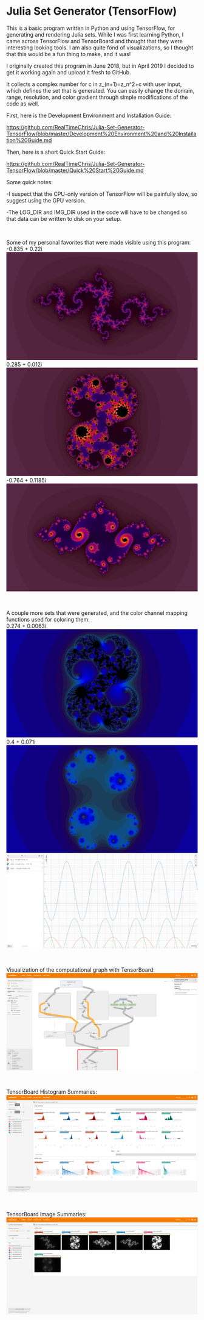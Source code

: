 # Julia Set Generator (TensorFlow)

This is a basic program written in Python and using TensorFlow, for generating and rendering Julia sets. While I was first learning Python, I came across TensorFlow and TensorBoard and thought that they were interesting looking tools. I am also quite fond of visualizations, so I thought that this would be a fun thing to make, and it was!

I originally created this program in June 2018, but in April 2019 I decided to get it working again and upload it fresh to GitHub.

It collects a complex number for c in z_(n+1)=z_n^2+c with user input, which defines the set that is generated. You can easily change the domain, range, resolution, and color gradient through simple modifications of the code as well.

First, here is the Development Environment and Installation Guide:

https://github.com/RealTimeChris/Julia-Set-Generator-TensorFlow/blob/master/Development%20Environment%20and%20Installation%20Guide.md

Then, here is a short Quick Start Guide:

https://github.com/RealTimeChris/Julia-Set-Generator-TensorFlow/blob/master/Quick%20Start%20Guide.md

Some quick notes:
  
  -I suspect that the CPU-only version of TensorFlow will be painfully slow, so suggest using the GPU version.
  
  -The LOG_DIR and IMG_DIR used in the code will have to be changed so that data can be written to disk on your setup.

<br>

Some of my personal favorites that were made visible using this program:
<br>
-0.835 + 0.22i
![-0.835 + 0.22i](https://github.com/RealTimeChris/Julia-Set-Generator-TensorFlow/blob/master/Images/-0.835%20+%200.22i.jpg?raw=true)
0.285 + 0.012i
![0.285 + 0.012i](https://github.com/RealTimeChris/Julia-Set-Generator-TensorFlow/blob/master/Images/0.285%20+%200.012i.jpg?raw=true)
-0.764 + 0.1185i
![-0.764 + 0.1185i](https://github.com/RealTimeChris/Julia-Set-Generator-TensorFlow/blob/master/Images/-0.764%20+%200.1185i.jpg?raw=true)

<br>

A couple more sets that were generated, and the color channel mapping functions used for coloring them:
<br>
0.274 + 0.0063i
![0.274 + 0.0063i](https://github.com/RealTimeChris/Julia-Set-Generator-TensorFlow/blob/master/Images/0.274%20+%200.0063i.jpg?raw=true)
0.4 + 0.071i
![0.4 0.071i](https://github.com/RealTimeChris/Julia-Set-Generator-TensorFlow/blob/master/Images/0.4%20+%200.071i.jpg?raw=true)
![Color Channel Mapping Functions:](https://github.com/RealTimeChris/Julia-Set-Generator-TensorFlow/blob/master/Images/Color%20Channel%20Mapping%20Functions%20-%20The%20Blue.png?raw=true)

<br>

Visualization of the computational graph with TensorBoard:
![Computational Graph Visualization](https://github.com/RealTimeChris/Julia-Set-Generator-TensorFlow/blob/master/Images/Computational%20Graph%20Visualization.png?raw=true)

<br>

TensorBoard Histogram Summaries:
![Histogram Summaries](https://github.com/RealTimeChris/Julia-Set-Generator-TensorFlow/blob/master/Images/Histogram%20Summaries.png?raw=true)

<br>

TensorBoard Image Summaries:
![Image Summaries](https://github.com/RealTimeChris/Julia-Set-Generator-TensorFlow/blob/master/Images/Image%20Summaries.png?raw=true)
